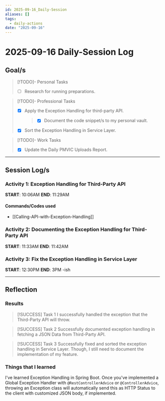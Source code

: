 ```yaml
---
id: 2025-09-16_Daily-Session
aliases: []
tags:
  - daily-actions
date: "2025-09-16"
---
```


# 2025-09-16 Daily-Session Log

## Goal/s

> [!TODO]- Personal Tasks
>
> - [ ] Research for running preparations.

> [!TODO]- Professional Tasks
>
> - [x] Apply the Exception Handling for third-party API.
>   > - [x] Document the code snippet/s to my personal vault.
> - [x] Sort the Exception Handling in Service Layer.

> [!TODO]- Work Tasks
>
> - [x] Update the Daily PMVIC Uploads Report.

---

## Session Log/s

### Activity 1: Exception Handling for Third-Party API

**START**: 10:06AM
**END**: 11:29AM

#### Commands/Codes used

- [[Calling-API-with-Exception-Handling]]

### Activity 2: Documenting the Exception Handling for Third-Party API

**START**: 11:33AM
**END**: 11:42AM

### Activity 3: Fix the Exception Handling in Service Layer

**START**: 12:30PM
**END**: 3PM -ish

---

## Reflection

### Results

> [!SUCCESS] Task 1
> I successfully handled the exception that the Third-Party API will throw.

> [!SUCCESS] Task 2
> Successfully documented exception handling in fetching a JSON Data from
> Third-Party API.

> [!SUCCESS] Task 3
> Successfully fixed and sorted the exception handling in Service Layer.
> Though, I still need to document the implementation of my feature.

### Things that I learned

I've learned Exception Handling in Spring Boot. Once you've implemented a Global
Exception Handler with `@RestControllerAdvice` or `@ControllerAdvice`, throwing
an Exception class will automatically send this as HTTP Status to the client
with customized JSON body, if implemented.
